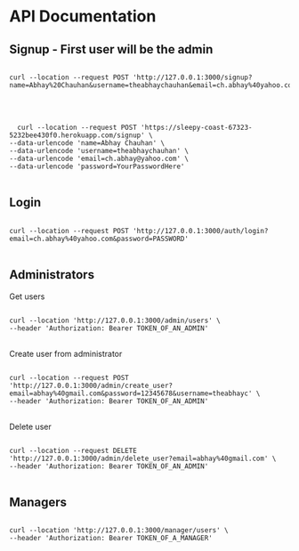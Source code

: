 

<h1>API Documentation</h1>

<h2>Signup - First user will be the admin</h2>
<pre>
<code>
curl --location --request POST 'http://127.0.0.1:3000/signup?name=Abhay%20Chauhan&amp;username=theabhaychauhan&amp;email=ch.abhay%40yahoo.com&amp;password=PASSWORD'
</code>
  <br>
<code>
  curl --location --request POST 'https://sleepy-coast-67323-5232bee430f0.herokuapp.com/signup' \
--data-urlencode 'name=Abhay Chauhan' \
--data-urlencode 'username=theabhaychauhan' \
--data-urlencode 'email=ch.abhay@yahoo.com' \
--data-urlencode 'password=YourPasswordHere'
</code>
</pre>

<h2>Login</h2>
<pre>
<code>
curl --location --request POST 'http://127.0.0.1:3000/auth/login?email=ch.abhay%40yahoo.com&amp;password=PASSWORD'
</code>
</pre>

<h2>Administrators</h2>
<p class="important">Get users</p>
<pre>
<code>
curl --location 'http://127.0.0.1:3000/admin/users' \
--header 'Authorization: Bearer TOKEN_OF_AN_ADMIN'
</code>
</pre>

<p class="important">Create user from administrator</p>
<pre>
<code>
curl --location --request POST 'http://127.0.0.1:3000/admin/create_user?email=abhay%40gmail.com&amp;password=12345678&amp;username=theabhayc' \
--header 'Authorization: Bearer TOKEN_OF_AN_ADMIN'
</code>
</pre>

<p class="important">Delete user</p>
<pre>
<code>
curl --location --request DELETE 'http://127.0.0.1:3000/admin/delete_user?email=abhay%40gmail.com' \
--header 'Authorization: Bearer TOKEN_OF_AN_ADMIN'
</code>
</pre>

<h2>Managers</h2>
<pre>
<code>
curl --location 'http://127.0.0.1:3000/manager/users' \
--header 'Authorization: Bearer TOKEN_OF_A_MANAGER'
</code>
</pre>

</body>
</html>
